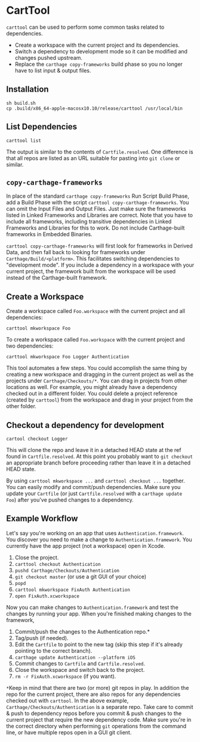 # CartTool

`carttool` can be used to perform some common tasks related to dependencies.

- Create a workspace with the current project and its dependencies.
- Switch a dependency to development mode so it can be modified and changes pushed upstream.
- Replace the `carthage copy-frameworks` build phase so you no longer have to list input & output files. 

## Installation

	sh build.sh
	cp .build/x86_64-apple-macosx10.10/release/carttool /usr/local/bin

## List Dependencies

	carttool list
	
The output is similar to the contents of `Cartfile.resolved`. One difference is that all repos are listed as an URL suitable for pasting into `git clone` or similar. 
	
## `copy-carthage-frameworks`

In place of the standard `carthage copy-frameworks` Run Script Build Phase, add a Build Phase with the script `carttool copy-carthage-frameworks`. You can omit the Input Files and Output Files. Just make sure the frameworks listed in Linked Frameworks and Libraries are correct. Note that you have to include all frameworks, including transitive dependencies in Linked Frameworks and Libraries for this to work. Do not include Carthage-built frameworks in Embedded Binaries.

`carttool copy-carthage-frameworks` will first look for frameworks in Derived Data, and then fall back to looking for frameworks under `Carthage/Build/<platform>`. This facilitates switching dependencies to "development mode". If you include a dependency in a workspace with your current project, the framework built from the workspace will be used instead of the Carthage-built framework. 

## Create a Workspace 

Create a workspace called `Foo.workspace` with the current project and all dependencies:

	carttool mkworkspace Foo
	
To create a workspace called `Foo.workspace` with the current project and two dependencies:

	carttool mkworkspace Foo Logger Authentication

This tool automates a few steps. You could accomplish the same thing by creating a new workspace and dragging in the current project as well as the projects under `Carthage/Checkouts/*`. You can drag in projects from other locations as well. For example, you might already have a dependency checked out in a different folder. You could delete a project reference (created by `carttool`) from the workspace and drag in your project from the other folder.

## Checkout a dependency for development

	cartool checkout Logger

This will clone the repo and leave it in a detached HEAD state at the ref found in `Cartfile.resolved`. At this point you probably want to `git checkout` an appropriate branch before proceeding rather than leave it in a detached HEAD state.

By using `carttool mkworkspace ...` and `carttool checkout ...` together. You can easily modify and commit/push dependencies. Make sure you update your `Cartfile` (or just `Cartfile.resolved` with a `carthage update Foo`) after you've pushed changes to a dependency.  

## Example Workflow

Let's say you're working on an app that uses `Authentication.framework`. You discover you need to make a change to `Authentication.framework`. You currently have the app project (not a workspace) open in Xcode. 

1. Close the project.
1. `carttool checkout Authentication`
1. `pushd Carthage/Checkouts/Authentication`
1. `git checkout master` (or use a git GUI of your choice)
1. `popd`
1. `carttool mkworkspace FixAuth Authentication`
1. `open FixAuth.xcworkspace`

Now you can make changes to `Authentication.framework` and test the changes by running your app. When you're finished making changes to the framework, 

1. Commit/push the changes to the Authentication repo.*
1. Tag/push (if needed).
1. Edit the `Cartfile` to point to the new tag (skip this step if it's already pointing to the correct branch).
1. `carthage update Authentication --platform iOS`
1. Commit changes to `Cartfile` and `Cartfile.resolved`. 
1. Close the workspace and switch back to the project. 
1. `rm -r FixAuth.xcworkspace` (if you want). 

`*`Keep in mind that there are two (or more) git repos in play. In addition the repo for the current project, there are also repos for any dependencies checked out with `carttool`. In the above example, `Carthage/Checkouts/Authentication` is a separate repo. Take care to commit & push to dependency repos before you commit & push changes to the current project that require the new dependency code. Make sure you're in the correct directory when performing `git` operations from the command line, or have multiple repos open in a GUI git client. 
